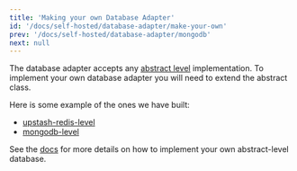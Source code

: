 ```yaml
---
title: 'Making your own Database Adapter'
id: '/docs/self-hosted/database-adapter/make-your-own'
prev: '/docs/self-hosted/database-adapter/mongodb'
next: null
---
```


The database adapter accepts any [abstract level](https://github.com/Level/abstract-level) implementation. To implement your own database adapter you will need to extend the abstract class.

Here is some example of the ones we have built:

- [upstash-redis-level](https://github.com/tinacms/upstash-redis-level)
- [mongodb-level](https://github.com/tinacms/mongodb-level)

See the [docs](https://github.com/Level/abstract-level#example) for more details on how to implement your own abstract-level database.

